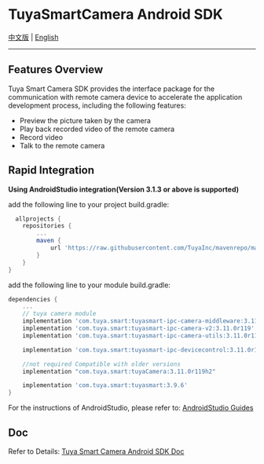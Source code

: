 # TuyaSmartCamera Android SDK

[中文版](https://github.com/TuyaInc/tuyasmart_camera_android_sdk/blob/master/README-zh.md) | [English](https://github.com/TuyaInc/tuyasmart_camera_android_sdk/blob/master/README.md)

------

## Features Overview

Tuya Smart Camera SDK provides the interface package for the communication with remote camera device to accelerate the application development process, including the following features:

- Preview the picture taken by the camera
- Play back recorded video of the remote camera
- Record video
- Talk to the remote camera

## Rapid Integration

 **Using AndroidStudio integration(Version 3.1.3 or above is supported)**

add the following line to your project build.gradle:

```gradle
  allprojects {
    repositories {
        ...
        maven {
            url 'https://raw.githubusercontent.com/TuyaInc/mavenrepo/master/releases'
        }
    }
}
```
add the following line to your module build.gradle:

```gradle
dependencies {
    ...
    // tuya camera module
    implementation 'com.tuya.smart:tuyasmart-ipc-camera-middleware:3.11.0r119'
    implementation 'com.tuya.smart:tuyasmart-ipc-camera-v2:3.11.0r119'
    implementation 'com.tuya.smart:tuyasmart-ipc-camera-utils:3.11.0r119'

    implementation 'com.tuya.smart:tuyasmart-ipc-devicecontrol:3.11.0r119'

    //not required Compatible with older versions
    implementation "com.tuya.smart:tuyaCamera:3.11.0r119h2"

    implementation 'com.tuya.smart:tuyasmart:3.9.6'
}
```

For the instructions of AndroidStudio, please refer to: [AndroidStudio Guides](https://developer.android.com/studio/)



## Doc

Refer to Details: [Tuya Smart Camera Android SDK Doc](https://tuyainc.github.io/tuyasmart_camera_android_sdk_doc/en/)

